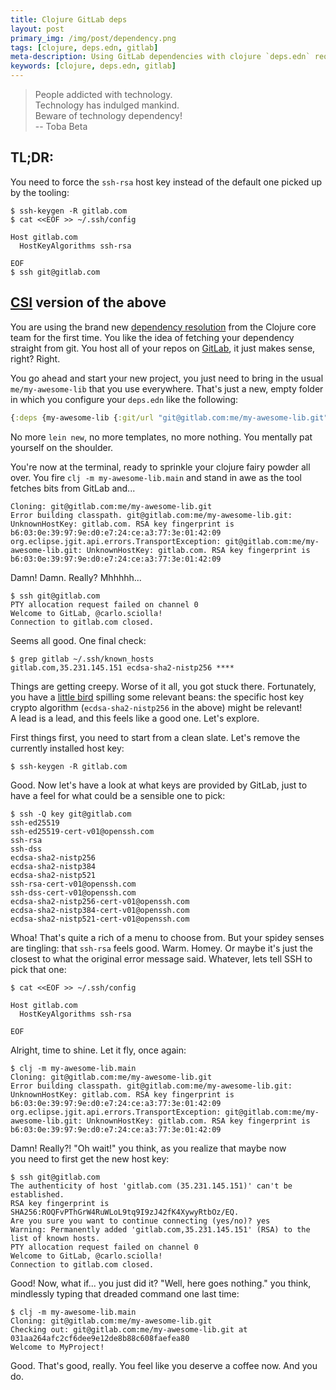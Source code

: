 ```yaml
---
title: Clojure GitLab deps
layout: post
primary_img: /img/post/dependency.png
tags: [clojure, deps.edn, gitlab]
meta-description: Using GitLab dependencies with clojure `deps.edn` requires a bit of configuration when downloaded through SSH
keywords: [clojure, deps.edn, gitlab]
---
```


> People addicted with technology. <br />
> Technology has indulged mankind. <br />
> Beware of technology dependency! <br />
> -- Toba Beta

## TL;DR:

You need to force the `ssh-rsa` host key instead of the default one picked up by the tooling:

```
$ ssh-keygen -R gitlab.com
$ cat <<EOF >> ~/.ssh/config

Host gitlab.com
  HostKeyAlgorithms ssh-rsa

EOF
$ ssh git@gitlab.com
```

## [CSI][csi] version of the above

You are using the brand new [dependency resolution][deps] from the Clojure core team for the first time. You like the idea of fetching your dependency straight from git. You host all of your repos on
[GitLab][gitlab], it just makes sense, right? Right.

You go ahead and start your new project, you just need to bring in the usual `me/my-awesome-lib` that you use everywhere. That's just a new, empty folder in which you configure your `deps.edn` like
the following:

```clojure
{:deps {my-awesome-lib {:git/url "git@gitlab.com:me/my-awesome-lib.git" :sha "031aa264afc2cf6dee9e12de8b88c608faefea80"}}}
```

No more `lein new`, no more templates, no more nothing. You mentally pat yourself on the shoulder.

You're now at the terminal, ready to sprinkle your clojure fairy powder all over. You fire `clj -m my-awesome-lib.main` and stand in awe as the tool fetches bits from GitLab and...

```
Cloning: git@gitlab.com:me/my-awesome-lib.git
Error building classpath. git@gitlab.com:me/my-awesome-lib.git: UnknownHostKey: gitlab.com. RSA key fingerprint is b6:03:0e:39:97:9e:d0:e7:24:ce:a3:77:3e:01:42:09
org.eclipse.jgit.api.errors.TransportException: git@gitlab.com:me/my-awesome-lib.git: UnknownHostKey: gitlab.com. RSA key fingerprint is b6:03:0e:39:97:9e:d0:e7:24:ce:a3:77:3e:01:42:09
```

Damn! Damn. Really? Mhhhhh...

```
$ ssh git@gitlab.com
PTY allocation request failed on channel 0
Welcome to GitLab, @carlo.sciolla!
Connection to gitlab.com closed.
```

Seems all good. One final check:

```
$ grep gitlab ~/.ssh/known_hosts
gitlab.com,35.231.145.151 ecdsa-sha2-nistp256 ****
```

Things are getting creepy. Worse of it all, you got stuck there. Fortunately, you have a [little bird][henrik] spilling some relevant beans: the specific host key crypto algorithm
(`ecdsa-sha2-nistp256` in the above) might be relevant! A lead is a lead, and this feels like a good one. Let's explore.

First things first, you need to start from a clean slate. Let's remove the currently installed host key:

```
$ ssh-keygen -R gitlab.com
```

Good. Now let's have a look at what keys are provided by GitLab, just to have a feel for what could be a sensible one to pick:

```
$ ssh -Q key git@gitlab.com
ssh-ed25519
ssh-ed25519-cert-v01@openssh.com
ssh-rsa
ssh-dss
ecdsa-sha2-nistp256
ecdsa-sha2-nistp384
ecdsa-sha2-nistp521
ssh-rsa-cert-v01@openssh.com
ssh-dss-cert-v01@openssh.com
ecdsa-sha2-nistp256-cert-v01@openssh.com
ecdsa-sha2-nistp384-cert-v01@openssh.com
ecdsa-sha2-nistp521-cert-v01@openssh.com
```

Whoa! That's quite a rich of a menu to choose from. But your spidey senses are tingling: that `ssh-rsa` feels good. Warm. Homey. Or maybe it's just the closest to what the original error message
said. Whatever, lets tell SSH to pick that one:

```
$ cat <<EOF >> ~/.ssh/config

Host gitlab.com
  HostKeyAlgorithms ssh-rsa

EOF
```

Alright, time to shine. Let it fly, once again:

```
$ clj -m my-awesome-lib.main
Cloning: git@gitlab.com:me/my-awesome-lib.git
Error building classpath. git@gitlab.com:me/my-awesome-lib.git: UnknownHostKey: gitlab.com. RSA key fingerprint is b6:03:0e:39:97:9e:d0:e7:24:ce:a3:77:3e:01:42:09
org.eclipse.jgit.api.errors.TransportException: git@gitlab.com:me/my-awesome-lib.git: UnknownHostKey: gitlab.com. RSA key fingerprint is b6:03:0e:39:97:9e:d0:e7:24:ce:a3:77:3e:01:42:09
```

Damn! Really?! "Oh wait!" you think, as you realize that maybe now you need to first get the new host key:

```
$ ssh git@gitlab.com
The authenticity of host 'gitlab.com (35.231.145.151)' can't be established.
RSA key fingerprint is SHA256:ROQFvPThGrW4RuWLoL9tq9I9zJ42fK4XywyRtbOz/EQ.
Are you sure you want to continue connecting (yes/no)? yes
Warning: Permanently added 'gitlab.com,35.231.145.151' (RSA) to the list of known hosts.
PTY allocation request failed on channel 0
Welcome to GitLab, @carlo.sciolla!
Connection to gitlab.com closed.
```

Good! Now, what if... you just did it? "Well, here goes nothing." you think, mindlessly typing that dreaded command one last time:

```
$ clj -m my-awesome-lib.main
Cloning: git@gitlab.com:me/my-awesome-lib.git
Checking out: git@gitlab.com:me/my-awesome-lib.git at 031aa264afc2cf6dee9e12de8b88c608faefea80
Welcome to MyProject!
```

Good. That's good, really. You feel like you deserve a coffee now. And you do.

[csi]: https://en.wikipedia.org/wiki/CSI:_Crime_Scene_Investigation
[deps]: https://clojure.org/guides/deps_and_cli
[gitlab]: https://gitlab.com
[henrik]: https://github.com/eneroth
